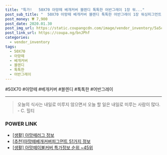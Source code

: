 ```yaml
--- 
title: "특가!   50X70 아망떼 베개커버 블렌디 톡톡한 어반그레이 1장 워..." 
post_sub_title: "  50X70 아망떼 베개커버 블렌디 톡톡한 어반그레이 1장 워싱피그먼트 순면" 
post_money: ₩ 7,900 
post_date: 2020.01.30 
post_img_url: https://static.coupangcdn.com/image/vendor_inventory/5a5c/38b2db969bd0c4c2bae1a767a3891cbe5d7ed74c71441b7c3ae4b6e5e6ab.jpg 
post_link_url: https://coupa.ng/bnJPhf 
categories: 
  - vendor_inventory 
tags: 
  - 50X70 
  - 아망떼 
  - 베개커버 
  - 블렌디 
  - 톡톡한 
  - 어반그레이 
--- 
```

  #50X70 #아망떼 #베개커버 #블렌디 #톡톡한 #어반그레이 
<hr> 

> 오늘의 식사는 내일로 미루지 않으면서 오늘 할 일은 내일로 미루는 사람이 많다. - C. 힐티 


### POWER LINK

* <a href="https://blog.naver.com/fash111/221768850512" target="_blank"> [생활] 아망떼러그 정보 </a>
* <a href="https://blog.naver.com/fasyy4321/221789588148" target="_blank">[추천]아망떼베개커버피그먼트 51가지 정보</a>
* <a href="https://blog.naver.com/sakai111/221781040854" target="_blank"> [생활] 아망떼이불커버 특가정보 순위 ~45위</a>
